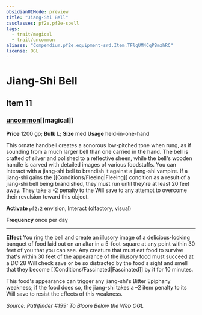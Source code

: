 ```yaml
---
obsidianUIMode: preview
title: "Jiang-Shi Bell"
cssclasses: pf2e,pf2e-spell
tags:
  - trait/magical
  - trait/uncommon
aliases: "Compendium.pf2e.equipment-srd.Item.TFlgUM4CqPBmzhRC"
license: OGL
---
```

# Jiang-Shi Bell
## Item 11
### [uncommon](uncommon "Uncommon Rarity Trait")[[magical]]


**Price** 1200 gp; 
**Bulk** L; **Size** med
**Usage** held-in-one-hand

This ornate handbell creates a sonorous low-pitched tone when rung, as if sounding from a much larger bell than one carried in the hand. The bell is crafted of silver and polished to a reflective sheen, while the bell's wooden handle is carved with detailed images of various foodstuffs. You can interact with a jiang-shi bell to brandish it against a jiang-shi vampire. If a jiang-shi gains the [[Conditions/Fleeing|Fleeing]] condition as a result of a jiang-shi bell being brandished, they must run until they're at least 20 feet away. They take a -2 penalty to the Will save to any attempt to overcome their revulsion toward this object.

**Activate** `pf2:2` envision, Interact (olfactory, visual)

**Frequency** once per day

* * *

**Effect** You ring the bell and create an illusory image of a delicious-looking banquet of food laid out on an altar in a 5-foot-square at any point within 30 feet of you that you can see. Any creature that must eat food to survive that's within 30 feet of the appearance of the illusory food must succeed at a DC 28 Will check save or be so distracted by the food's sight and smell that they become [[Conditions/Fascinated|Fascinated]] by it for 10 minutes.

This food's appearance can trigger any jiang-shi's Bitter Epiphany weakness; if the food does so, the jiang-shi takes a –2 item penalty to its Will save to resist the effects of this weakness.

*Source: Pathfinder #199: To Bloom Below the Web*
*OGL*